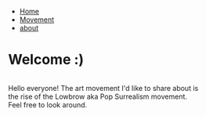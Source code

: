 
<!DOCTYPE html>
<html>
<head>
<title> Home </title>
</head>
<body>
	<nav>
		<ul>
			<li><a href="homepage.html">Home</a></li>
			<li><a href="Movement">Movement</a></li>
			<li><a href="about">about</a></li>
		</ul>
	</nav>

<h1>Welcome :)</h1>
<div class="jean'>
<img src="jean.jpg" height="550" width="400" alt="photo of me"
style="float: left; margin-right: 10px; margin-bottom: 5px;"/>

<p> 
Hello everyone! The art movement I'd like to share about is 
</br>
the rise of the Lowbrow aka Pop Surrealism movement. 
</br>
Feel free to look around.
</br>

</p>
</div>

</body>
</html>
